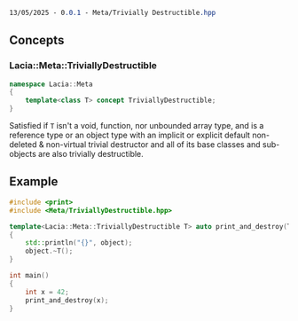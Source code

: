 ```css
13/05/2025 - 0.0.1 - Meta/Trivially Destructible.hpp
```


## Concepts

### Lacia::Meta::TriviallyDestructible

```cpp
namespace Lacia::Meta
{
	template<class T> concept TriviallyDestructible;
}
```

Satisfied if ``T`` isn't a void, function, nor unbounded array type, and is a reference type or an object type with an implicit or explicit default non-deleted & non-virtual trivial destructor and all of its base classes and sub-objects are also trivially destructible.


## Example

```cpp
#include <print>
#include <Meta/TriviallyDestructible.hpp>

template<Lacia::Meta::TriviallyDestructible T> auto print_and_destroy(T& object) noexcept -> void
{
	std::println("{}", object);
	object.~T();
}

int main()
{
	int x = 42;
	print_and_destroy(x);
}
```